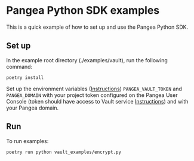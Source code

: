 # Pangea Python SDK examples

This is a quick example of how to set up and use the Pangea Python SDK.

## Set up

In the example root directory (./examples/vault), run the following command:

```
poetry install
```

Set up the environment variables ([Instructions](https://pangea.cloud/docs/getting-started/integrate/#set-environment-variables)) `PANGEA_VAULT_TOKEN` and `PANGEA_DOMAIN` with your project token configured on the Pangea User Console (token should have access to Vault service [Instructions](https://pangea.cloud/docs/getting-started/configure-services/#configure-a-pangea-service)) and with your Pangea domain.


## Run

To run examples:
```
poetry run python vault_examples/encrypt.py
```
